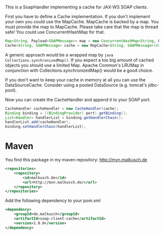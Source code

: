 This is a SoapHandler implementing a cache for JAX-WS SOAP clients.

First you have to define a Cache implementation. If you don't implement your own you
could use the MapCache. MapCache is backed by a map. You must provide the map to MapCache.
Please take care that the map is thread safe! You could use ConcurrentHashMap for that.

```java
Map<String, Payload<SOAPMessage>> map = new ConcurrentHashMap<String, Payload<SOAPMessage>>();
Cache<String, SOAPMessage> cache = new MapCache<String, SOAPMessage>(60, map);
```

A generic approach would be a wrapped map by ```java Collections.synchronizedMap()```. If you expect a
too big amount of cached objects you should use a limited Map. Apache Common's LRUMap
in conjunction with Collections.synchronizedMap() would be a good choice.

If you don't want to keep your cache in memory at all you can use the DataSourceCache.
Consider using a pooled DataSource (e.g. tomcat's jdbc-pool).

Now you can create the CacheHandler and append it to your SOAP port.

```java
CacheHandler cacheHandler = new CacheHandler(cache);
Binding binding = ((BindingProvider) port).getBinding();
List<Handler> handlerList = binding.getHandlerChain();
handlerList.add(cacheHandler);
binding.setHandlerChain(handlerList);
```

# Maven
You find this package in my maven repository: http://mvn.malkusch.de

```xml
<repositories>
    <repository>
        <id>malkusch.de</id>
        <url>http://mvn.malkusch.de/</url>
    </repository>
</repositories>
```

Add the following dependency to your pom.xml

```xml
<dependency>
    <groupId>de.malkusch</groupId>
    <artifactId>soap-client-cache</artifactId>
    <version>1.0.0</version>
</dependency>
```
